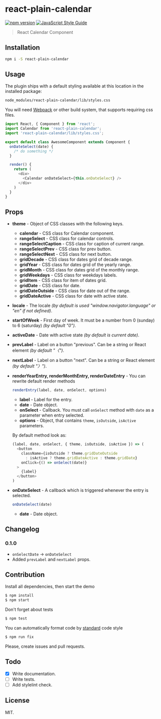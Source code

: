 # react-plain-calendar

[![npm version](https://badge.fury.io/js/react-plain-calendar.svg)](https://badge.fury.io/js/react-plain-calendar)
[![JavaScript Style Guide](https://img.shields.io/badge/code_style-standard-brightgreen.svg)](https://standardjs.com)

> React Calendar Component

## Installation

```bash
npm i -S react-plain-calendar
```

## Usage
The plugin ships with a default styling available at this location in the installed package:

```bash
node_modules/react-plain-calendar/lib/styles.css
```

You will need [Webpack](https://webpack.js.org/) or other build system, that supports requiring css files.

```javascript
import React, { Component } from 'react';
import Calendar from 'react-plain-calendar';
import 'react-plain-calendar/lib/styles.css';

export default class AwesomeComponent extends Component {
  onDateSelect(date) {
    /* do something */
  }

  render() {
    return (
      <div>
        <Calendar onDateSelect={this.onDateSelect} />
      </div>
    )
  }
}
```

## Props
- **theme** - Object of CSS classes with the following keys.
  - **calendar** - CSS class for Calendar component.
  - **rangeSelect** - CSS class for calendar controls.
  - **rangeSelectCaption** - CSS class for caption of current range.
  - **rangeSelectPrev** - CSS class for prev button.
  - **rangeSelectNext** - CSS class for next button.
  - **gridDecade** - CSS class for dates grid of decade range.
  - **gridYear** - CSS class for dates grid of the yearly range.
  - **gridMonth** - CSS class for dates grid of the monthly range.
  - **gridWeekdays** - CSS class for weekdays labels.
  - **gridItem** - CSS class for item of dates grid.
  - **gridDate** - CSS class for date.
  - **gridDateOutside** - CSS class for date out of the range.
  - **gridDateActive** - CSS class for date with active state.
- **locale** - The locale *(by default is used "window.navigator.language" or "en" if not defined)*.
- **startOfWeek** - First day of week. It must be a number from 0 (sunday) to 6 (saturday) *(by default "0")*.
- **activeDate** - Date with active state *(by default is current date)*.
- **prevLabel** - Label on a button "previous". Can be a string or React element *(by default "〈")*.
- **nextLabel** - Label on a button "next". Can be a string or React element *(by default "〉")*.
- **renderYearEntry, renderMonthEntry, renderDateEntry** - You can rewrite default render methods

  ```javascript
  renderEntry(label, date, onSelect, options)
  ```

  - **label** - Label for the entry.
  - **date** - Date object.
  - **onSelect** - Callback. You must call `onSelect` method with `date` as a parameter when entry selected.
  - **options** - Object, that contains `theme`, `isOutside`, `isActive` parameters.

  By default method look as:

  ```javascript
  (label, date, onSelect, { theme, isOutside, isActive }) => (
    <button
      className={isOutside ? theme.gridDateOutside
        : isActive ? theme.gridDateActive : theme.gridDate}
      onClick={() => onSelect(date)}
    >
      {label}
    </button>
  )
  ```

- **onDateSelect** - A callback which is triggered whenever the entry is selected.

  ```javascript
  onDateSelect(date)
  ```

  - **date** - Date object.

## Changelog
### 0.1.0
- `onSelectDate` → `onDateSelect`
- Added `prevLabel` and `nextLabel` props.

## Contribution
Install all dependencies, then start the demo
```bash
$ npm install
$ npm start
```
Don't forget about tests
```bash
$ npm test
```
You can automatically format code by [standard](https://standardjs.com/) code style
```bash
$ npm run fix
```
Please, create issues and pull requests.

## Todo
- [x] Write documentation.
- [ ] Write tests.
- [ ] Add stylelint check.

## License
MIT.
